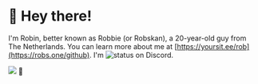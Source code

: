 # 👋 Hey there!
I'm Robin, better known as Robbie (or Robskan), a 20-year-old guy from The Netherlands. You can learn more about me at [https://yoursit.ee/rob](https://robs.one/github). I'm ![status](https://api.statusbadges.me/badge/status/791957021728702464) on Discord.

![](https://komarev.com/ghpvc/?username=Robskan) 🤑
